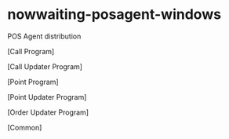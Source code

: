 # nowwaiting-posagent-windows
POS Agent distribution

[Call Program]

[Call Updater Program]

[Point Program]

[Point Updater Program]

[Order Updater Program]

[Common]

